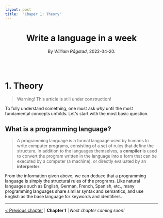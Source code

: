 ```yaml
---
layout: post
title:  "Chaper 1: Theory"
---
```



<div align="center">
    <h1><b>Write a language in a week</b></h1>
    <p>By <em>William Rågstad</em>, 2022-04-20.</p>
</div>
<br/><br/>

# 1. Theory

> Warning! This article is still under construction!

To fully understand something, one must ask *why* until the most fundamental concepts unfolds.
Let's start with the most basic question.

## What is a programming language?
> A programming language is a formal language used by humans to write computer programs, consisting of a set of rules that define the structure. In addition to the languages themselves, a **compiler** is used to convert the program written in the language into a form that can be executed by a computer (a machine), or directly evaluated by an **interpreter**.

From the information given above, we can deduce that a programming language is simply the structural rules of the programs.
Like natural languages such as English, German, French, Spanish, etc., many programming languages share similar syntax and semantics, and use English as the base language for keywords and identifiers.

---

[< Previous chapter](/2022/03/28/0-intro) | **Chapter 1** | _Next chapter coming soon!_
